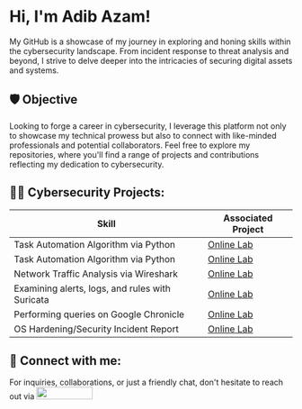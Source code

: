 <h1>Hi, I'm Adib Azam! </h1>
My GitHub is a showcase of my journey in exploring and honing skills within the cybersecurity landscape. 
From incident response to threat analysis and beyond, I strive to delve deeper into the intricacies of securing digital assets and systems.

## 🛡️ Objective
Looking to forge a career in cybersecurity, I leverage this platform not only to showcase my technical prowess but also to connect with like-minded professionals and potential collaborators.
Feel free to explore my repositories, where you'll find a range of projects and contributions reflecting my dedication to cybersecurity. 

## 👨‍💻 Cybersecurity Projects:

| Skill                                         | Associated Project         |
|-----------------------------------------------|----------------------------|
| Task Automation Algorithm via Python| <a href="https://github.com/adibazam/Task-Automation-Algorithm-via-Python/blob/main/Python%20Task%20Automation%20Lab.ipynb">Online Lab</a>|
| Task Automation Algorithm via Python| <a href="https://github.com/adibazam/Task-Automation-Algorithm-via-Python/blob/main/Python%20Task%20Automation%20Lab.ipynb">Online Lab</a>|
| Network Traffic Analysis via Wireshark      | <a href="https://github.com/adibazam/Network-Traffic-Analysis-via-Wireshark">Online Lab</a>|
| Examining alerts, logs, and rules with Suricata                  | <a href="https://github.com/adibazam/Examine-alerts-logs-and-rules-with-Suricata">Online Lab|
| Performing queries on Google Chronicle | <a href="https://github.com/adibazam/Performing-queries-on-Chronicle">Online Lab|
| OS Hardening/Security Incident Report                           | <a href="https://github.com/adibazam/OS-Hardening-Lab/tree/main">Online Lab</a>|

## 🤳 Connect with me:
For inquiries, collaborations, or just a friendly chat, don't hesitate to reach out via
<a href="https://www.linkedin.com/in/adib-azam-729817184/"><img src="https://img.shields.io/badge/-LinkedIn-0072b1?&style=for-the-badge&logo=linkedin&logoColor=white" width="100" height="22" /></a>
